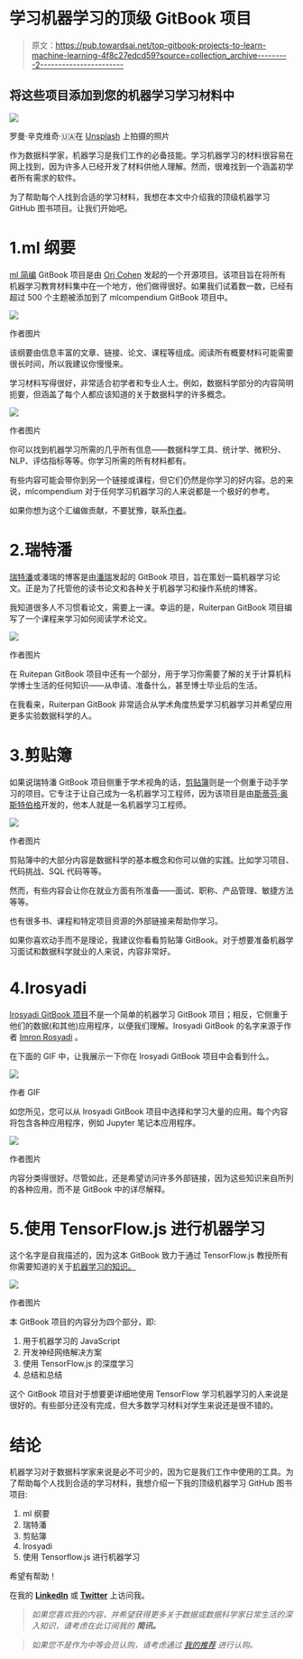 # 学习机器学习的顶级 GitBook 项目

> 原文：<https://pub.towardsai.net/top-gitbook-projects-to-learn-machine-learning-4f8c27edcd59?source=collection_archive---------2----------------------->

## 将这些项目添加到您的机器学习学习材料中

![](img/13524f2ea50565b98bebd61d1482068b.png)

罗曼·辛克维奇·🇺🇦在 [Unsplash](https://unsplash.com?utm_source=medium&utm_medium=referral) 上拍摄的照片

作为数据科学家，机器学习是我们工作的必备技能。学习机器学习的材料很容易在网上找到，因为许多人已经开发了材料供他人理解。然而，很难找到一个涵盖初学者所有需求的软件。

为了帮助每个人找到合适的学习材料，我想在本文中介绍我的顶级机器学习 GitHub 图书项目。让我们开始吧。

# 1.ml 纲要

[ml 简编](https://mlcompendium.gitbook.io/machine-and-deep-learning-compendium/) GitBook 项目是由 [Ori Cohen](https://github.com/orico) 发起的一个开源项目。该项目旨在将所有机器学习教育材料集中在一个地方，他们做得很好。如果我们试着数一数，已经有超过 500 个主题被添加到了 mlcompendium GitBook 项目中。

![](img/f8b3616eda7ee609ec8ed08244d37d24.png)

作者图片

该纲要由信息丰富的文章、链接、论文、课程等组成。阅读所有概要材料可能需要很长时间，所以我建议你慢慢来。

学习材料写得很好，非常适合初学者和专业人士。例如，数据科学部分的内容简明扼要，但涵盖了每个人都应该知道的关于数据科学的许多概念。

![](img/ae51a75bd0f107a006591eada11771ea.png)

作者图片

你可以找到机器学习所需的几乎所有信息——数据科学工具、统计学、微积分、NLP、评估指标等等。你学习所需的所有材料都有。

有些内容可能会带你到另一个链接或课程，但它们仍然是你学习的好内容。总的来说，mlcompendium 对于任何学习机器学习的人来说都是一个极好的参考。

如果你想为这个汇编做贡献，不要犹豫，联系[作者](https://www.linkedin.com/in/cohenori/)。

# 2.瑞特潘

[瑞特潘](https://ruipeterpan.gitbook.io/paper-reading-notes/)或潘瑞的博客是由[潘瑞](https://ruipan.xyz/)发起的 GitBook 项目，旨在策划一篇机器学习论文。正是为了托管他的读书论文和各种关于机器学习和操作系统的博客。

我知道很多人不习惯看论文，需要上一课。幸运的是，Ruiterpan GitBook 项目编写了一个课程来学习如何阅读学术论文。

![](img/756fca236c42a315d78febf48d0b93a4.png)

作者图片

在 Ruitepan GitBook 项目中还有一个部分，用于学习你需要了解的关于计算机科学博士生活的任何知识——从申请、准备什么，甚至博士毕业后的生活。

在我看来，Ruiterpan GitBook 非常适合从学术角度热爱学习机器学习并希望应用更多实验数据科学的人。

# 3.剪贴簿

如果说瑞特潘 GitBook 项目侧重于学术视角的话，[剪贴簿](https://stephanosterburg.gitbook.io/scrapbook/)则是一个侧重于动手学习的项目。它专注于让自己成为一名机器学习工程师，因为该项目是由[斯蒂芬·奥斯特伯格](https://www.linkedin.com/in/stephanosterburg/)开发的，他本人就是一名机器学习工程师。

![](img/4e80f522c2841220a9133773d3230b8e.png)

作者图片

剪贴簿中的大部分内容是数据科学的基本概念和你可以做的实践。比如学习项目、代码挑战、SQL 代码等等。

然而，有些内容会让你在就业方面有所准备——面试、职称、产品管理、敏捷方法等等。

也有很多书、课程和特定项目资源的外部链接来帮助你学习。

如果你喜欢动手而不是理论，我建议你看看剪贴簿 GitBook。对于想要准备机器学习面试和数据科学就业的人来说，内容非常好。

# 4.Irosyadi

[Irosyadi GitBook 项目](https://irosyadi.gitbook.io/irosyadi/)不是一个简单的机器学习 GitBook 项目；相反，它侧重于他们的数据(和其他)应用程序，以便我们理解。Irosyadi GitBook 的名字来源于作者 [Imron Rosyadi](https://irosyadi.netlify.app/) 。

在下面的 GIF 中，让我展示一下你在 Irosyadi GitBook 项目中会看到什么。

![](img/f7c0bc37ae8c3c0b4adac4818a3b571c.png)

作者 GIF

如您所见，您可以从 Irosyadi GitBook 项目中选择和学习大量的应用。每个内容将包含各种应用程序，例如 Jupyter 笔记本应用程序。

![](img/b8d427b268bc7d6410ff396b4e338a3d.png)

作者图片

内容分类得很好。尽管如此，还是希望访问许多外部链接，因为这些知识来自所列的各种应用，而不是 GitBook 中的详尽解释。

# 5.使用 TensorFlow.js 进行机器学习

这个名字是自我描述的，因为这本 GitBook 致力于通过 TensorFlow.js 教授所有你需要知道的关于[机器学习的知识。](https://adnanhashmi.gitbook.io/machine-learning-with-tensorflow-js/)

![](img/672b2d2eebafdd0d0d639c7c46c16400.png)

作者图片

本 GitBook 项目的内容分为四个部分，即:

1.  用于机器学习的 JavaScript
2.  开发神经网络解决方案
3.  使用 TensorFlow.js 的深度学习
4.  总结和总结

这个 GitBook 项目对于想要更详细地使用 TensorFlow 学习机器学习的人来说是很好的。有些部分还没有完成，但大多数学习材料对学生来说还是很不错的。

# **结论**

机器学习对于数据科学家来说是必不可少的，因为它是我们工作中使用的工具。为了帮助每个人找到合适的学习材料，我想介绍一下我的顶级机器学习 GitHub 图书项目:

1.  ml 纲要
2.  瑞特潘
3.  剪贴簿
4.  Irosyadi
5.  使用 Tensorflow.js 进行机器学习

希望有帮助！

在我的 [**LinkedIn**](https://www.linkedin.com/in/cornellius-yudha-wijaya/) 或 [**Twitter**](https://twitter.com/CornelliusYW) 上访问我。

> *如果您喜欢我的内容，并希望获得更多关于数据或数据科学家日常生活的深入知识，请考虑在此订阅我的* ***简讯。***

> *如果您不是作为中等会员认购，请考虑通过* [*我的推荐*](https://cornelliusyudhawijaya.medium.com/membership) *进行认购。*